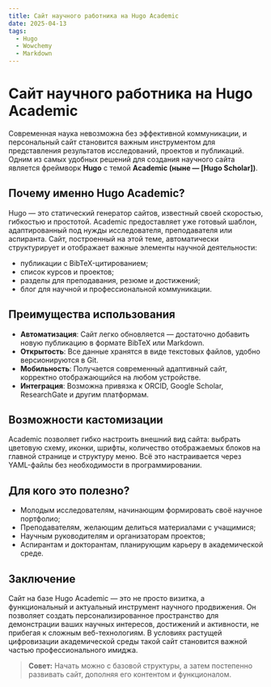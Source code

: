 ```yaml
---
title: Сайт научного работника на Hugo Academic
date: 2025-04-13
tags:
  - Hugo
  - Wowchemy
  - Markdown
---
```


# Сайт научного работника на Hugo Academic

Современная наука невозможна без эффективной коммуникации, и персональный сайт становится важным инструментом для представления результатов исследований, проектов и публикаций. Одним из самых удобных решений для создания научного сайта является фреймворк **Hugo** с темой **Academic (ныне — [Hugo Scholar])**.

## Почему именно Hugo Academic?

Hugo — это статический генератор сайтов, известный своей скоростью, гибкостью и простотой. Academic предоставляет уже готовый шаблон, адаптированный под нужды исследователя, преподавателя или аспиранта. Сайт, построенный на этой теме, автоматически структурирует и отображает важные элементы научной деятельности:

- публикации с BibTeX-цитированием;
- список курсов и проектов;
- разделы для преподавания, резюме и достижений;
- блог для научной и профессиональной коммуникации.

## Преимущества использования

- **Автоматизация**: Сайт легко обновляется — достаточно добавить новую публикацию в формате BibTeX или Markdown.
- **Открытость**: Все данные хранятся в виде текстовых файлов, удобно версионируются в Git.
- **Мобильность**: Получается современный адаптивный сайт, корректно отображающийся на любом устройстве.
- **Интеграция**: Возможна привязка к ORCID, Google Scholar, ResearchGate и другим платформам.

## Возможности кастомизации

Academic позволяет гибко настроить внешний вид сайта: выбрать цветовую схему, иконки, шрифты, количество отображаемых блоков на главной странице и структуру меню. Всё это настраивается через YAML-файлы без необходимости в программировании.

## Для кого это полезно?

- Молодым исследователям, начинающим формировать своё научное портфолио;
- Преподавателям, желающим делиться материалами с учащимися;
- Научным руководителям и организаторам проектов;
- Аспирантам и докторантам, планирующим карьеру в академической среде.

## Заключение

Сайт на базе Hugo Academic — это не просто визитка, а функциональный и актуальный инструмент научного продвижения. Он позволяет создать персонализированное пространство для демонстрации ваших научных интересов, достижений и активности, не прибегая к сложным веб-технологиям. В условиях растущей цифровизации академической среды такой сайт становится важной частью профессионального имиджа.

> **Совет:** Начать можно с базовой структуры, а затем постепенно развивать сайт, дополняя его контентом и функционалом.


